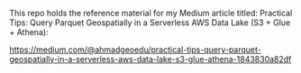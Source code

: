 This repo holds the reference material for my Medium article titled: Practical Tips: Query Parquet Geospatially in a Serverless AWS Data Lake (S3 + Glue + Athena):

https://medium.com/@ahmadgeoedu/practical-tips-query-parquet-geospatially-in-a-serverless-aws-data-lake-s3-glue-athena-1843830a82df
